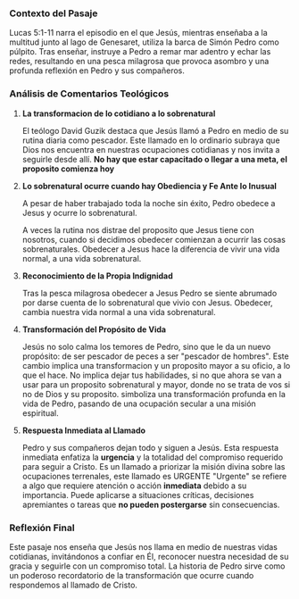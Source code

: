 ### Contexto del Pasaje

Lucas 5:1-11 narra el episodio en el que Jesús, mientras enseñaba a la multitud junto al lago de Genesaret, utiliza la barca de Simón Pedro como púlpito. Tras enseñar, instruye a Pedro a remar mar adentro y echar las redes, resultando en una pesca milagrosa que provoca asombro y una profunda reflexión en Pedro y sus compañeros.

### Análisis de Comentarios Teológicos

1. **La transformacion de lo cotidiano a lo sobrenatural**
    
    El teólogo David Guzik destaca que Jesús llamó a Pedro en medio de su rutina diaria como pescador. Este llamado en lo ordinario subraya que Dios nos encuentra en nuestras ocupaciones cotidianas y nos invita a seguirle desde allí. **No hay que estar capacitado o llegar a una meta, el proposito comienza hoy**
    
2. **Lo sobrenatural ocurre cuando hay Obediencia y Fe Ante lo Inusual**
    
    A pesar de haber trabajado toda la noche sin éxito, Pedro obedece a Jesus y ocurre lo sobrenatural.
    
    A veces la rutina nos distrae del proposito que Jesus tiene con nosotros, cuando si decidimos obedecer comienzan a ocurrir las cosas sobrenaturales. Obedecer a Jesus hace la diferencia de vivir una vida normal, a una vida sobrenatural.
    
3. **Reconocimiento de la Propia Indignidad**
    
    Tras la pesca milagrosa obedecer a Jesus Pedro se siente abrumado por darse cuenta de lo sobrenatural que vivio con Jesus. Obedecer, cambia nuestra vida normal a una vida sobrenatural.
    
4. **Transformación del Propósito de Vida**
    
    Jesús no solo calma los temores de Pedro, sino que le da un nuevo propósito: de ser pescador de peces a ser "pescador de hombres". Este cambio implica una transformacion y un proposito mayor a su oficio, a lo que el hace. No implica dejar tus habilidades, si no que ahora se van a usar para un proposito sobrenatural y mayor, donde no se trata de vos si no de Dios y su proposito. simboliza una transformación profunda en la vida de Pedro, pasando de una ocupación secular a una misión espiritual.
    
5. **Respuesta Inmediata al Llamado**
    
    Pedro y sus compañeros dejan todo y siguen a Jesús. Esta respuesta inmediata enfatiza la **urgencia** y la totalidad del compromiso requerido para seguir a Cristo. Es un llamado a priorizar la misión divina sobre las ocupaciones terrenales, este llamado es URGENTE "Urgente" se refiere a algo que requiere atención o acción **inmediata** debido a su importancia. Puede aplicarse a situaciones críticas, decisiones apremiantes o tareas que **no pueden postergarse** sin consecuencias.
    

### Reflexión Final

Este pasaje nos enseña que Jesús nos llama en medio de nuestras vidas cotidianas, invitándonos a confiar en Él, reconocer nuestra necesidad de su gracia y seguirle con un compromiso total. La historia de Pedro sirve como un poderoso recordatorio de la transformación que ocurre cuando respondemos al llamado de Cristo.